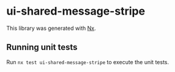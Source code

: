 # ui-shared-message-stripe

This library was generated with [Nx](https://nx.dev).

## Running unit tests

Run `nx test ui-shared-message-stripe` to execute the unit tests.
